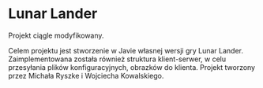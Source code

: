 # Lunar Lander

Projekt ciągle modyfikowany.

Celem projektu jest stworzenie w Javie własnej wersji gry Lunar Lander. 
Zaimplementowana została również struktura klient-serwer, w celu przesyłania plików konfiguracyjnych, obrazków do klienta.
Projekt tworzony przez Michała Ryszke i Wojciecha Kowalskiego.
